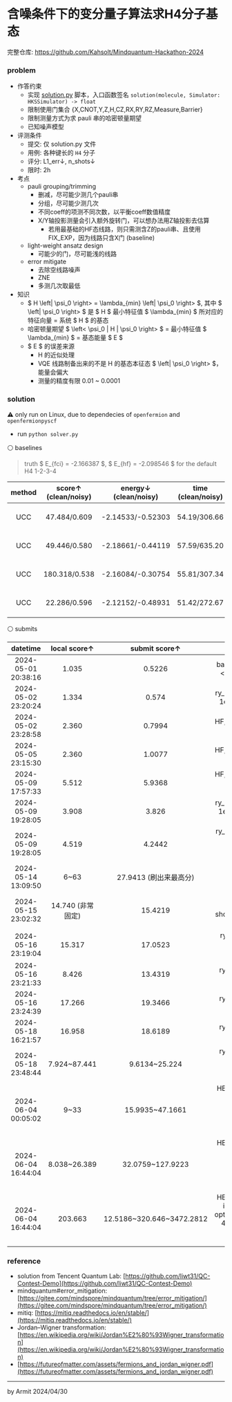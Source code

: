# 含噪条件下的变分量子算法求H4分子基态

完整仓库: https://github.com/Kahsolt/Mindquantum-Hackathon-2024

### problem

- 作答约束
  - 实现 [solution.py](solution.py) 脚本，入口函数签名 `solution(molecule, Simulator: HKSSimulator) -> float`
  - 限制使用门集合 {X,CNOT,Y,Z,H,CZ,RX,RY,RZ,Measure,Barrier}
  - 限制测量方式为求 pauli 串的哈密顿量期望
  - 已知噪声模型
- 评测条件
  - 提交: 仅 solution.py 文件
  - 用例: 各种键长的 `H4` 分子
  - 评分: L1_err↓, n_shots↓
  - 限时: 2h
- 考点
  - pauli grouping/trimming
    - 删减，尽可能少测几个pauli串
    - 分组，尽可能少测几次
    - 不同coeff的项测不同次数，以平衡coeff数值精度
    - X/Y轴投影测量会引入额外旋转门，可以想办法用Z轴投影去估算
      - 若用最基础的HF态线路，则只需测含Z的pauli串、且使用FIX_EXP，因为线路只含X门 (baseline)
  - light-weight ansatz design
    - 可能少的门，尽可能浅的线路
  - error mitigate
    - 去除空线路噪声
    - ZNE
    - 多测几次取最低
- 知识
  - $ H \left| \psi_0 \right> = \lambda_{min} \left| \psi_0 \right> $, 其中 $ \left| \psi_0 \right> $ 是 $ H $ 最小特征值 $ \lambda_{min} $ 所对应的特征向量 = 系统 $ H $ 的基态
  - 哈密顿量期望 $ \left< \psi_0 | H | \psi_0 \right> $ = 最小特征值 $ \lambda_{min} $ = 基态能量 $ E $
  - $ E $ 的误差来源
    - H 的近似处理
    - VQE 线路制备出来的不是 H 的基态本征态 $ \left| \psi_0 \right> $，能量会偏大
    - 测量的精度有限 0.01 ~ 0.0001

### solution

⚠ only run on Linux, due to dependecies of `openfermion` and `openfermionpyscf`

- run `python solver.py`

⚪ baselines

> truth $ E_{fci} = -2.166387 $, $ E_{hf} = -2.098546 $ for the default H4 1-2-3-4

| method | score↑ (clean/noisy) | energy↓ (clean/noisy) | time (clean/noisy) | comment |
| :-: | :-: | :-: | :-: | :-: |
| UCC |  47.484/0.609 | -2.14533/-0.52303 | 54.19/306.66 | baseline, init=zeros, shots=100 |
| UCC |  49.446/0.580 | -2.18661/-0.44119 | 57.59/635.20 | baseline, init=zeros, shots=1000 |
| UCC | 180.318/0.538 | -2.16084/-0.30754 | 55.81/307.34 | trim coeff < 1e-3 (184->180) |
| UCC |  22.286/0.596 | -2.12152/-0.48931 | 51.42/272.67 | trim coeff < 1e-2 (184->164) |

⚪ submits

| datetime | local score↑ | submit score↑ | comment |
| :-: | :-: | :-: | :-: |
| 2024-05-01 20:38:16 | 1.035 | 0.5226 | baseline, trim coeff < 1e-3, shot=30 |
| 2024-05-02 23:20:24 | 1.334 | 0.574  | ry_HEA, trim coeff < 1e-3, shots=100 |
| 2024-05-02 23:28:58 | 2.360 | 0.7994 | HF, trim coeff < 1e-3, shots=100 |
| 2024-05-05 23:15:30 | 2.360 | 1.0077 | HF, trim coeff < 1e-3, shots=100 |
| 2024-05-09 17:57:33 | 5.512 | 5.9368 | HF, trim coeff < 1e-3, shots=100, n_meas=10 |
| 2024-05-09 19:28:05 | 3.908 | 3.826  | ry_HEA, trim coeff < 1e-3, shots=100, n_meas=10 |
| 2024-05-09 19:28:05 | 4.519 | 4.2442 | ry_HEA_no_HF, trim coeff < 1e-3, shots=100, n_meas=10 |
| 2024-05-14 13:09:50 | 6~63 | 27.9413 (刷出来最高分) | HF, Z_only, shots=10, n_meas=10 |
| 2024-05-15 23:02:32 | 14.740 (非常固定) | 15.4219 | HF, Z_only (+exp_fix), shots=100 (**exactly $E_{HF}$**) |
| 2024-05-16 23:19:04 | 15.317 | 17.0523 | ry_HEA, depth=3 (2/4 都不好), shots=100 |
| 2024-05-16 23:21:33 |  8.426 | 13.4319 | ry_HEA, depth=3, shots=500 |
| 2024-05-16 23:24:39 | 17.266 | 19.3466 | ry_HEA, depth=3, shots=1000 |
| 2024-05-18 16:21:57 | 16.958 | 18.6189 | ry_HEA, depth=3, shots=3000 |
| 2024-05-18 23:48:44 | 7.924~87.441 | 9.6134~25.224 | ry_HEA, depth=3, init=randn, optim=Adam, shots=1000 |
| 2024-06-04 00:05:02 | 9~33 | 15.9935~47.1661 | HEA(RY), depth=3, init=randn, optim=Adam, shots=10000, combine_XY, rescaler |
| 2024-06-04 16:44:04 | 8.038~26.389 | 32.0759~127.9223 | HEA(RY), depth=2, init=randn, optim=Adam, shots=1000, combine_XY, rescaler |
| 2024-06-04 16:44:04 | 203.663 | 12.5186~320.646~3472.2812 | HEA(RY), depth=3, init=pretrained, optim=Adam(lr=1e-4), shots=1000, combine_XY, rescaler |

### reference

- solution from Tencent Quantum Lab: [https://github.com/liwt31/QC-Contest-Demo](https://github.com/liwt31/QC-Contest-Demo)
- mindquantum#error_mitigation: [https://gitee.com/mindspore/mindquantum/tree/error_mitigation/](https://gitee.com/mindspore/mindquantum/tree/error_mitigation/)
- mitiq: [https://mitiq.readthedocs.io/en/stable/](https://mitiq.readthedocs.io/en/stable/)
- Jordan–Wigner transformation: [https://en.wikipedia.org/wiki/Jordan%E2%80%93Wigner_transformation](https://en.wikipedia.org/wiki/Jordan%E2%80%93Wigner_transformation)
 - [https://futureofmatter.com/assets/fermions_and_jordan_wigner.pdf](https://futureofmatter.com/assets/fermions_and_jordan_wigner.pdf)

----
by Armit
2024/04/30
